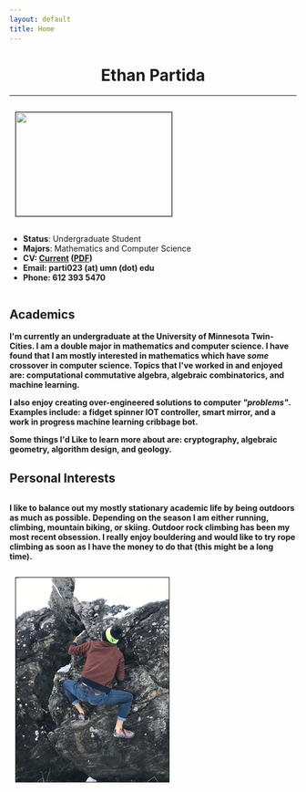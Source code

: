 ```yaml
---
layout: default
title: Home
---
```


<center> <h1>  Ethan Partida </h1> </center>

---
<div style="display: flex; flex-wrap: wrap; align-items: center;">
<div style="margin-left: 10px;"><p><img src="/pro_photo.jpg" height="182px" width="274px" border="1px"></p></div>
<div>
<ul>
 <li><strong>Status</strong>: Undergraduate Student</li>
 <li><strong>Majors</strong>: Mathematics and Computer Science</li>
 <li><strong>CV</storng>: <a href="https://docs.google.com/document/d/1LdWcbtoye2G30gCusoaiZ-Er1U-grIYnlRyexpxu6PM/edit?usp=sharing">Current</a> (<a href="/cv.pdf">PDF</a>)</li>
 <li><strong>Email</strong>: parti023 (at) umn (dot) edu <br></li>
 <li><strong>Phone</strong>: 612 393 5470</li>
</ul>
</div>
</div>

## Academics
I'm currently an undergraduate at the University of Minnesota Twin-Cities. I am a double major in mathematics and computer science. I have found that I am mostly interested in mathematics which have *some* crossover in computer science. Topics that I've worked in and enjoyed are: computational commutative algebra, algebraic combinatorics, and machine learning.

I also enjoy creating over-engineered solutions to computer *"problems"*. Examples include: a fidget spinner IOT controller, smart mirror, and a work in progress machine learning cribbage bot.

Some things I'd Like to learn more about are: cryptography, algebraic geometry, algorithm design, and geology.

## Personal Interests
<div style="display: flex; flex-wrap: wrap; align-items: center;">
<div style="display: inline-block;">
<p>
I like to balance out my mostly stationary academic life by being outdoors as much as possible. Depending on the season I am either running, climbing, mountain biking, or skiing. Outdoor rock climbing has been my most recent obsession. I really enjoy bouldering and would like to try rope climbing as soon as I have the money to do that (this might be a long time).
</p>
</div>
<div style="margin-left: 10px;"><p><img src="/rock_climbing.resized.jpg" border="1px"></p></div>
</div>
